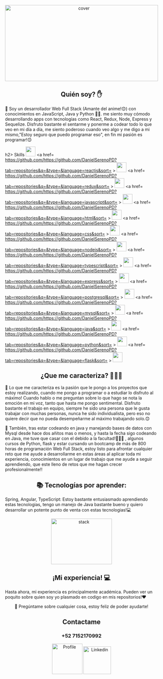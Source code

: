 <div align="center">
<img width="100%" height = "250px" src="https://wallpapercave.com/wp/wp8903962.jpg" alt="cover" />
</div>
<h2 align = center >Quién soy? ✋</h2>

📌 Soy un desarrollador Web Full Stack (Amante del anime!😊) con conocimientos en JavaScript, Java y Python 👨‍💻. me siento muy cómodo desarrollando apps con tecnologías como React, Redux, Node, Express y Sequelize. Disfruto bastante el sentarme y ponerme a codear todo lo que veo en mi día a día, me siento poderoso cuando veo algo y me digo a mi mismo,"Estoy seguro que puedo programar eso", en fin mi pasión es programar!😊

h2> Skills <img src = "https://media2.giphy.com/media/QssGEmpkyEOhBCb7e1/giphy.gif?cid=ecf05e47a0n3gi1bfqntqmob8g9aid1oyj2wr3ds3mg700bl&rid=giphy.gif" width = 32px> </h2>
<a href= https://github.com/https://github.com/DanielSerenoPD?tab=repositories&q=&type=&language=reactjs&sort= > <img width ='32px' src ='https://raw.githubusercontent.com/rahulbanerjee26/githubAboutMeGenerator/main/icons/reactjs.svg'> </a>
<a href= https://github.com/https://github.com/DanielSerenoPD?tab=repositories&q=&type=&language=redux&sort= > <img width ='32px' src ='https://raw.githubusercontent.com/rahulbanerjee26/githubAboutMeGenerator/main/icons/redux.svg'> </a>
<a href= https://github.com/https://github.com/DanielSerenoPD?tab=repositories&q=&type=&language=javascript&sort= > <img width ='32px' src ='https://raw.githubusercontent.com/rahulbanerjee26/githubAboutMeGenerator/main/icons/javascript.svg'> </a>
<a href= https://github.com/https://github.com/DanielSerenoPD?tab=repositories&q=&type=&language=html&sort= > <img width ='32px' src ='https://raw.githubusercontent.com/rahulbanerjee26/githubAboutMeGenerator/main/icons/html.svg'> </a>
<a href= https://github.com/https://github.com/DanielSerenoPD?tab=repositories&q=&type=&language=css&sort= > <img width ='32px' src ='https://raw.githubusercontent.com/rahulbanerjee26/githubAboutMeGenerator/main/icons/css.svg'> </a>
<a href= https://github.com/https://github.com/DanielSerenoPD?tab=repositories&q=&type=&language=nodejs&sort= > <img width ='32px' src ='https://raw.githubusercontent.com/rahulbanerjee26/githubAboutMeGenerator/main/icons/nodejs.svg'> </a>
<a href= https://github.com/https://github.com/DanielSerenoPD?tab=repositories&q=&type=&language=typescript&sort= > <img width ='32px' src ='https://raw.githubusercontent.com/rahulbanerjee26/githubAboutMeGenerator/main/icons/typescript.svg'> </a>
<a href= https://github.com/https://github.com/DanielSerenoPD?tab=repositories&q=&type=&language=express&sort= > <img width ='32px' src ='https://raw.githubusercontent.com/rahulbanerjee26/githubAboutMeGenerator/main/icons/express.svg'> </a>
<a href= https://github.com/https://github.com/DanielSerenoPD?tab=repositories&q=&type=&language=postgresql&sort= > <img width ='32px' src ='https://raw.githubusercontent.com/rahulbanerjee26/githubAboutMeGenerator/main/icons/postgresql.svg'> </a>
<a href= https://github.com/https://github.com/DanielSerenoPD?tab=repositories&q=&type=&language=mysql&sort= > <img width ='32px' src ='https://raw.githubusercontent.com/rahulbanerjee26/githubAboutMeGenerator/main/icons/mysql.svg'> </a>
<a href= https://github.com/https://github.com/DanielSerenoPD?tab=repositories&q=&type=&language=java&sort= > <img width ='32px' src ='https://raw.githubusercontent.com/rahulbanerjee26/githubAboutMeGenerator/main/icons/java.svg'> </a>
<a href= https://github.com/https://github.com/DanielSerenoPD?tab=repositories&q=&type=&language=python&sort= > <img width ='32px' src ='https://raw.githubusercontent.com/rahulbanerjee26/githubAboutMeGenerator/main/icons/python.svg'> </a>
<a href= https://github.com/https://github.com/DanielSerenoPD?tab=repositories&q=&type=&language=flask&sort= > <img width ='32px' src ='https://raw.githubusercontent.com/rahulbanerjee26/githubAboutMeGenerator/main/icons/flask.svg'> </a>

<h2 align = center>¿Que me caracteriza? 🤷🏽‍♂️</h2>

📌 Lo que me caracteriza es la pasión que le pongo a los proyectos que estoy realizando, cuando me pongo a programar o a estudiar lo disfruto al máximo! Cuando hablo o me preguntan sobre lo que hago se nota la emoción en mi voz, tanto que hasta me pongo sentimental. Disfruto bastante el trabajo en equipo, siempre he sido una persona que le gusta trabajar con muchas personas, nunca he sido individualista, pero eso no quiere decir que no pueda desempeñarme al máximo trabajando solo.😊

📌 También, tras estar codeando en java y manejando bases de datos con Mysql desde hace dos añitos mas o menos, y hasta la fecha sigo codeando en Java, me tuve que casar con el debido a la facultad!🤷🏽‍♂️ , algunos cursos de Python, flask y estar cursando un bootcamp de más de 800 horas de programación Web Full Stack, estoy listo para afrontar cualquier reto que me ayude a desarrollarme en estas áreas al aplicar toda mi experiencia, conocimientos en un lugar de trabajo que me ayude a seguir aprendiendo, que este lleno de retos que me hagan crecer profesionalmente!!

<h2 align = center>📚 Tecnologías por aprender: </h2>

Spring, Angular, TypeScript: Estoy bastante entusiasmado aprendiendo estas tecnologias,
tengo un manejo de Java bastante bueno y quiero desarrollar un potente punto de venta con estas tecnologias!💻

<div align = center><img height = 150px width = 200px src="https://1.bp.blogspot.com/-7cuJb_EC5Fo/XSSHw25QPyI/AAAAAAAAC14/FLzWCcSH4HgZU0huCJEvZILdlS_YBq5XQCLcBGAs/s1600/java8-spring-boot-trypescript-angular.png" alt="stack"/>
 </div>

<h2 align = center>¡Mi experiencia! 💻</h2>

Hasta ahora, mi experiencia es principalmente académica.
Pueden ver un poquito sobre quien soy yo plasmado en codigo en mis repositorios!❤️

<p align = center>💬 Pregúntame sobre cualquier cosa, estoy feliz de poder ayudarte!</p>

<h2 align = center> Contactame </h2>
<h3 align = center>+52 7152170992</h3>
<div align = center>
   <a href="https://wa.me/qr/EMKOS6VK56SPH1"><img width = "100px" height = "100px" src="http://assets.stickpng.com/images/580b57fcd9996e24bc43c543.png" alt="Profile"></a>
   <a href="https://www.linkedin.com/in/danielserenopd?lipi=urn%3Ali%3Apage%3Ad_flagship3_profile_view_base_contact_details%3BUiGdt0omTvyPm%2BqQGfl%2FDQ%3D%3D"><img width = "91px" height = "91px" src="https://cdn-icons-png.flaticon.com/512/174/174857.png" alt="Linkedin"></a>
</div>

